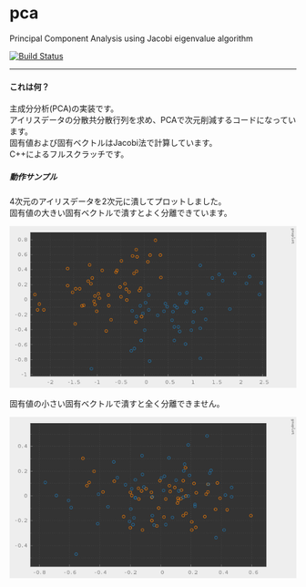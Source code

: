 # pca

Principal Component Analysis using Jacobi eigenvalue algorithm

[![Build Status](https://travis-ci.org/hiroyam/pca.svg?branch=master)](https://travis-ci.org/hiroyam/pca)

---

#### これは何？

主成分分析(PCA)の実装です。  
アイリスデータの分散共分散行列を求め、PCAで次元削減するコードになっています。  
固有値および固有ベクトルはJacobi法で計算しています。  
C++によるフルスクラッチです。  

##### 動作サンプル

4次元のアイリスデータを2次元に潰してプロットしました。  
固有値の大きい固有ベクトルで潰すとよく分離できています。  

![](images/plot1.png)

固有値の小さい固有ベクトルで潰すと全く分離できません。  

![](images/plot2.png)

